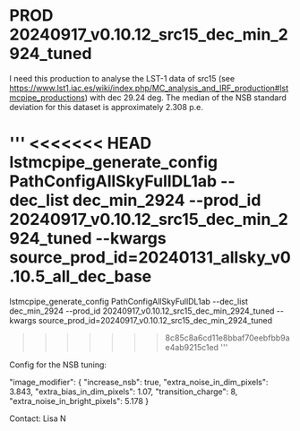# PROD 20240917_v0.10.12_src15_dec_min_2924_tuned

I need this production to analyse the LST-1 data of src15 (see https://www.lst1.iac.es/wiki/index.php/MC_analysis_and_IRF_production#lstmcpipe_productions) with dec 29.24 deg. The median of the NSB standard deviation for this dataset is approximately 2.308 p.e.

'''
<<<<<<< HEAD
lstmcpipe_generate_config PathConfigAllSkyFullDL1ab --dec_list dec_min_2924 --prod_id 20240917_v0.10.12_src15_dec_min_2924_tuned --kwargs source_prod_id=20240131_allsky_v0.10.5_all_dec_base
=======
lstmcpipe_generate_config PathConfigAllSkyFullDL1ab --dec_list dec_min_2924 --prod_id 20240917_v0.10.12_src15_dec_min_2924_tuned --kwargs source_prod_id=20240917_v0.10.12_src15_dec_min_2924_tuned
>>>>>>> 8c85c8a6cd11e8bbaf70eebfbb9ae4ab9215c1ed
'''

Config for the NSB tuning:
  
"image_modifier": {
    "increase_nsb": true,
    "extra_noise_in_dim_pixels": 3.843,
    "extra_bias_in_dim_pixels": 1.07,
    "transition_charge": 8,
    "extra_noise_in_bright_pixels": 5.178
  }

Contact: Lisa N
